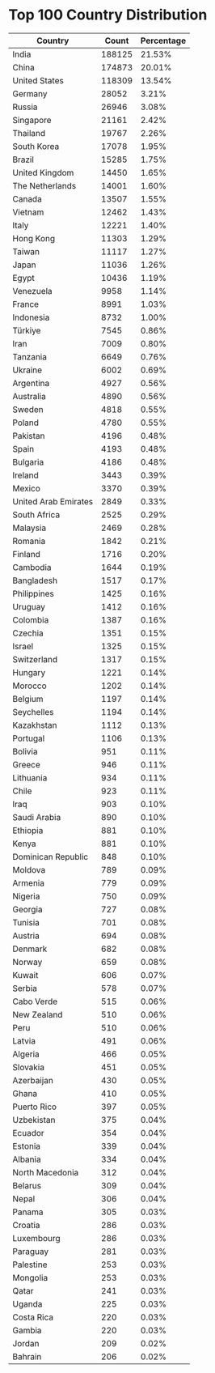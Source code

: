 # Top 100 Country Distribution
| Country | Count | Percentage |
|----|----|----|
| India | 188125 | 21.53% |
| China | 174873 | 20.01% |
| United States | 118309 | 13.54% |
| Germany | 28052 | 3.21% |
| Russia | 26946 | 3.08% |
| Singapore | 21161 | 2.42% |
| Thailand | 19767 | 2.26% |
| South Korea | 17078 | 1.95% |
| Brazil | 15285 | 1.75% |
| United Kingdom | 14450 | 1.65% |
| The Netherlands | 14001 | 1.60% |
| Canada | 13507 | 1.55% |
| Vietnam | 12462 | 1.43% |
| Italy | 12221 | 1.40% |
| Hong Kong | 11303 | 1.29% |
| Taiwan | 11117 | 1.27% |
| Japan | 11036 | 1.26% |
| Egypt | 10436 | 1.19% |
| Venezuela | 9958 | 1.14% |
| France | 8991 | 1.03% |
| Indonesia | 8732 | 1.00% |
| Türkiye | 7545 | 0.86% |
| Iran | 7009 | 0.80% |
| Tanzania | 6649 | 0.76% |
| Ukraine | 6002 | 0.69% |
| Argentina | 4927 | 0.56% |
| Australia | 4890 | 0.56% |
| Sweden | 4818 | 0.55% |
| Poland | 4780 | 0.55% |
| Pakistan | 4196 | 0.48% |
| Spain | 4193 | 0.48% |
| Bulgaria | 4186 | 0.48% |
| Ireland | 3443 | 0.39% |
| Mexico | 3370 | 0.39% |
| United Arab Emirates | 2849 | 0.33% |
| South Africa | 2525 | 0.29% |
| Malaysia | 2469 | 0.28% |
| Romania | 1842 | 0.21% |
| Finland | 1716 | 0.20% |
| Cambodia | 1644 | 0.19% |
| Bangladesh | 1517 | 0.17% |
| Philippines | 1425 | 0.16% |
| Uruguay | 1412 | 0.16% |
| Colombia | 1387 | 0.16% |
| Czechia | 1351 | 0.15% |
| Israel | 1325 | 0.15% |
| Switzerland | 1317 | 0.15% |
| Hungary | 1221 | 0.14% |
| Morocco | 1202 | 0.14% |
| Belgium | 1197 | 0.14% |
| Seychelles | 1194 | 0.14% |
| Kazakhstan | 1112 | 0.13% |
| Portugal | 1106 | 0.13% |
| Bolivia | 951 | 0.11% |
| Greece | 946 | 0.11% |
| Lithuania | 934 | 0.11% |
| Chile | 923 | 0.11% |
| Iraq | 903 | 0.10% |
| Saudi Arabia | 890 | 0.10% |
| Ethiopia | 881 | 0.10% |
| Kenya | 881 | 0.10% |
| Dominican Republic | 848 | 0.10% |
| Moldova | 789 | 0.09% |
| Armenia | 779 | 0.09% |
| Nigeria | 750 | 0.09% |
| Georgia | 727 | 0.08% |
| Tunisia | 701 | 0.08% |
| Austria | 694 | 0.08% |
| Denmark | 682 | 0.08% |
| Norway | 659 | 0.08% |
| Kuwait | 606 | 0.07% |
| Serbia | 578 | 0.07% |
| Cabo Verde | 515 | 0.06% |
| New Zealand | 510 | 0.06% |
| Peru | 510 | 0.06% |
| Latvia | 491 | 0.06% |
| Algeria | 466 | 0.05% |
| Slovakia | 451 | 0.05% |
| Azerbaijan | 430 | 0.05% |
| Ghana | 410 | 0.05% |
| Puerto Rico | 397 | 0.05% |
| Uzbekistan | 375 | 0.04% |
| Ecuador | 354 | 0.04% |
| Estonia | 339 | 0.04% |
| Albania | 334 | 0.04% |
| North Macedonia | 312 | 0.04% |
| Belarus | 309 | 0.04% |
| Nepal | 306 | 0.04% |
| Panama | 305 | 0.03% |
| Croatia | 286 | 0.03% |
| Luxembourg | 286 | 0.03% |
| Paraguay | 281 | 0.03% |
| Palestine | 253 | 0.03% |
| Mongolia | 253 | 0.03% |
| Qatar | 241 | 0.03% |
| Uganda | 225 | 0.03% |
| Costa Rica | 220 | 0.03% |
| Gambia | 220 | 0.03% |
| Jordan | 209 | 0.02% |
| Bahrain | 206 | 0.02% |
